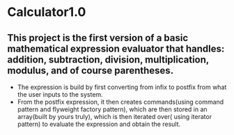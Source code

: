 # Calculator1.0

## This project is the first version of a basic mathematical expression evaluator that handles: addition, subtraction, division, multiplication, modulus, and of course parentheses.

- The expression is build by first converting from infix to postfix from what the user inputs to the system.
- From the postfix expression, it then creates commands(using command pattern and flyweight factory pattern), which are then stored in an array(built by yours truly),
which is then iterated over( using iterator pattern) to evaluate the expression and obtain the result. 
